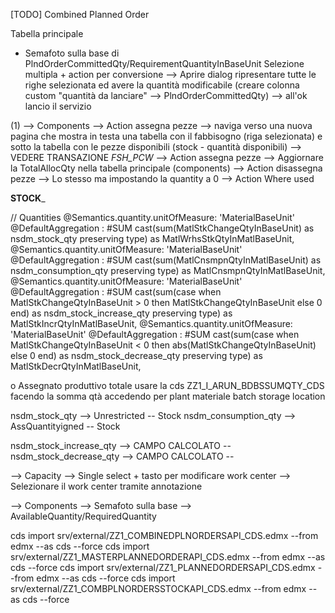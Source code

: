 [TODO]
Combined Planned Order 


Tabella principale
+ Semafoto sulla base di PlndOrderCommittedQty/RequirementQuantityInBaseUnit
Selezione multipla + action per conversione 
  --> Aprire dialog ripresentare tutte le righe selezionata ed avere la quantità modificabile (creare colonna custom "quantità da lanciare" --> PlndOrderCommittedQty)
--> all'ok lancio il servizio

(1)
--> Components
  --> Action assegna pezze --> naviga verso una nuova pagina che mostra in testa una tabella con il fabbisogno (riga selezionata) e sotto la tabella con le pezze disponibili (stock - quantità disponibili) --> VEDERE TRANSAZIONE _FSH_PCW_ --> Action assegna pezze --> Aggiornare la TotalAllocQty nella tabella principale (components)
  --> Action disassegna pezze --> Lo stesso ma impostando la quantity a 0
  --> Action Where used

____STOCK_____

// Quantities
@Semantics.quantity.unitOfMeasure: 'MaterialBaseUnit'
@DefaultAggregation : #SUM
cast(sum(MatlStkChangeQtyInBaseUnit) as nsdm_stock_qty preserving type)                                                                         as MatlWrhsStkQtyInMatlBaseUnit,
@Semantics.quantity.unitOfMeasure: 'MaterialBaseUnit'
@DefaultAggregation : #SUM
cast(sum(MatlCnsmpnQtyInMatlBaseUnit) as nsdm_consumption_qty preserving type)                                                                  as MatlCnsmpnQtyInMatlBaseUnit,
@Semantics.quantity.unitOfMeasure: 'MaterialBaseUnit'
@DefaultAggregation : #SUM
cast(sum(case when  MatlStkChangeQtyInBaseUnit > 0 then MatlStkChangeQtyInBaseUnit else 0 end) as nsdm_stock_increase_qty preserving type)      as MatlStkIncrQtyInMatlBaseUnit,
@Semantics.quantity.unitOfMeasure: 'MaterialBaseUnit'
@DefaultAggregation : #SUM
cast(sum(case when  MatlStkChangeQtyInBaseUnit < 0 then abs(MatlStkChangeQtyInBaseUnit) else 0 end) as nsdm_stock_decrease_qty preserving type) as MatlStkDecrQtyInMatlBaseUnit,



o	Assegnato produttivo totale usare la cds ZZ1_I_ARUN_BDBSSUMQTY_CDS facendo la somma qtà accedendo per plant materiale batch storage location

nsdm_stock_qty        --> Unrestricted      -- Stock
nsdm_consumption_qty  --> AssQuantityigned  -- Stock

nsdm_stock_increase_qty --> CAMPO CALCOLATO -- 
nsdm_stock_decrease_qty --> CAMPO CALCOLATO -- 





--> Capacity 
  --> Single select + tasto per modificare work center
    --> Selezionare il work center tramite annotazione

--> Components
  --> Semafoto sulla base --> AvailableQuantity/RequiredQuantity


cds import srv/external/ZZ1_COMBINEDPLNORDERSAPI_CDS.edmx --from edmx --as cds --force
cds import srv/external/ZZ1_MASTERPLANNEDORDERAPI_CDS.edmx --from edmx --as cds --force
cds import srv/external/ZZ1_PLANNEDORDERSAPI_CDS.edmx --from edmx --as cds --force
cds import srv/external/ZZ1_COMBPLNORDERSSTOCKAPI_CDS.edmx --from edmx --as cds --force